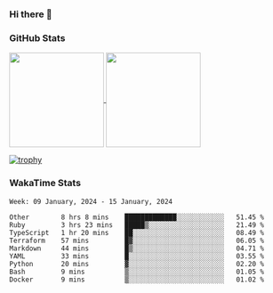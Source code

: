 ### Hi there 👋

### GitHub Stats

<a href="https://github.com/anuraghazra/github-readme-stats">
  <img align="center" height="170px" src="https://github-readme-stats.vercel.app/api/top-langs/?username=tksfjt1024&layout=compact&count_private=true&show_icons=true&show_icons=true&theme=graywhite" />
</a>
<a href="https://github.com/anuraghazra/github-readme-stats">
  <img align="center" height="170px" src="https://github-readme-stats.vercel.app/api?username=tksfjt1024&count_private=true&show_icons=true&show_icons=true&theme=graywhite" />
</a>

[![trophy](https://github-profile-trophy.vercel.app/?username=tksfjt1024)](https://github.com/ryo-ma/github-profile-trophy)

### WakaTime Stats

<!--START_SECTION:waka-->
```text
Week: 09 January, 2024 - 15 January, 2024

Other        8 hrs 8 mins    █████████████░░░░░░░░░░░░   51.45 % 
Ruby         3 hrs 23 mins   █████▒░░░░░░░░░░░░░░░░░░░   21.49 % 
TypeScript   1 hr 20 mins    ██░░░░░░░░░░░░░░░░░░░░░░░   08.49 % 
Terraform    57 mins         █▓░░░░░░░░░░░░░░░░░░░░░░░   06.05 % 
Markdown     44 mins         █▒░░░░░░░░░░░░░░░░░░░░░░░   04.71 % 
YAML         33 mins         █░░░░░░░░░░░░░░░░░░░░░░░░   03.55 % 
Python       20 mins         ▓░░░░░░░░░░░░░░░░░░░░░░░░   02.20 % 
Bash         9 mins          ▒░░░░░░░░░░░░░░░░░░░░░░░░   01.05 % 
Docker       9 mins          ▒░░░░░░░░░░░░░░░░░░░░░░░░   01.02 % 
```
<!--END_SECTION:waka-->
